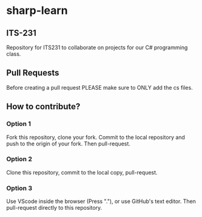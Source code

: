 # sharp-learn

## ITS-231
Repository for ITS231 to collaborate on projects for our C# programming class.

## Pull Requests
Before creating a pull request PLEASE make sure to ONLY add the cs files.

## How to contribute?
### Option 1
Fork this repository, clone your fork. Commit to the local repository and push to the origin of your fork. Then pull-request.
### Option 2
Clone this repository, commit to the local copy, pull-request.
### Option 3
Use VScode inside the browser (Press "."), or use GitHub's text editor. Then pull-request directly to this repository.